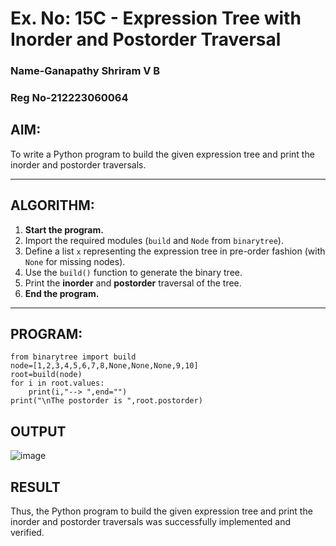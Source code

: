 # Ex. No: 15C - Expression Tree with Inorder and Postorder Traversal
### Name-Ganapathy Shriram V B
### Reg No-212223060064
## AIM:
To write a Python program to build the given expression tree and print the inorder and postorder traversals.

---

## ALGORITHM:

1. **Start the program.**
2. Import the required modules (`build` and `Node` from `binarytree`).
3. Define a list `x` representing the expression tree in pre-order fashion (with `None` for missing nodes).
4. Use the `build()` function to generate the binary tree.
5. Print the **inorder** and **postorder** traversal of the tree.
6. **End the program.**

---

## PROGRAM:

```
from binarytree import build
node=[1,2,3,4,5,6,7,8,None,None,None,9,10]
root=build(node)
for i in root.values:
    print(i,"--> ",end="")
print("\nThe postorder is ",root.postorder)
```

## OUTPUT
![image](https://github.com/user-attachments/assets/c8491a2c-08ff-4ee6-90b7-49aa8243358c)


## RESULT
 Thus, the Python program to build the given expression tree and print the inorder and postorder traversals was successfully implemented and verified.
